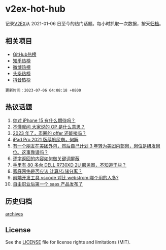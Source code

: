 # v2ex-hot-hub

 记录[V2EX](https://www.v2ex.com/)从 2021-01-06 日至今的热门话题。每小时抓取一次数据，按天[归档](archives)。
 
 ## 相关项目

- [GitHub热榜](https://github.com/lonnyzhang423/github-hot-hub)
- [知乎热榜](https://github.com/lonnyzhang423/zhihu-hot-hub)
- [微博热榜](https://github.com/lonnyzhang423/weibo-hot-hub)
- [头条热榜](https://github.com/lonnyzhang423/toutiao-hot-hub)
- [抖音热榜](https://github.com/lonnyzhang423/douyin-hot-hub)


 `更新时间：2023-07-06 04:08:18 +0800`

## 热议话题

1. [你对 iPhone 15 有什么期待吗？](https://www.v2ex.com/t/954175)
1. [不懂就问 大家说的 OP 是什么意思？](https://www.v2ex.com/t/954167)
1. [2023 年了，币圈的 offer 还能接吗？](https://www.v2ex.com/t/954213)
1. [iPad Pro 2021 版续航尿崩，何解](https://www.v2ex.com/t/954169)
1. [有一个朋友在美团外包，然后自己计划 3 年转为美团内部岗，岗位是研发岗位。这事靠谱吗？](https://www.v2ex.com/t/954220)
1. [逐字返回的内容如何做关键词屏蔽](https://www.v2ex.com/t/954296)
1. [手里有 80 多台 DELL R730XD 2U 服务器，不知道干些？](https://www.v2ex.com/t/954170)
1. [家庭网络是否应该 计算/存储分离？](https://www.v2ex.com/t/954168)
1. [前端开发工具 vscode 对比 webstrom 哪个用的人多?](https://www.v2ex.com/t/954188)
1. [自由职业后第一个 saas 产品发布了](https://www.v2ex.com/t/954305)

## 历史归档

[archives](archives)

## License

See the [LICENSE](LICENSE) file for license rights and limitations (MIT).
